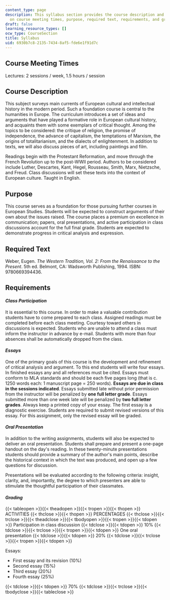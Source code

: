 ```yaml
---
content_type: page
description: This syllabus section provides the course description and information
  on course meeting times, purpose, required text, requirements, and grading.
draft: false
learning_resource_types: []
ocw_type: CourseSection
title: Syllabus
uid: 6930b7c8-2135-7434-8af5-fde6e1f91d7c
---
```

## Course Meeting Times

Lectures: 2 sessions / week, 1.5 hours / session

## Course Description

This subject surveys main currents of European cultural and intellectual history in the modern period. Such a foundation course is central to the humanities in Europe. The curriculum introduces a set of ideas and arguments that have played a formative role in European cultural history, and acquaints them with some exemplars of critical thought. Among the topics to be considered: the critique of religion, the promise of independence, the advance of capitalism, the temptations of Marxism, the origins of totalitarianism, and the dialects of enlightenment. In addition to texts, we will also discuss pieces of art, including paintings and film.

Readings begin with the Protestant Reformation, and move through the French Revolution up to the post-WWII period. Authors to be considered include Luther, Descartes, Kant, Hegel, Rousseau, Smith, Marx, Nietzsche, and Freud. Class discussions will set these texts into the context of European culture. Taught in English.

## Purpose

This course serves as a foundation for those pursuing further courses in European Studies. Students will be expected to construct arguments of their own about the issues raised. The course places a premium on excellence in communication; papers, oral presentations, and active participation in class discussions account for the full final grade. Students are expected to demonstrate progress in critical analysis and expression.

## Required Text

Weber, Eugen. *The Western Tradition, Vol. 2: From the Renaissance to the Present*. 5th ed. Belmont, CA: Wadsworth Publishing, 1994. ISBN: 9780669394436.

## Requirements

#### *Class Participation*

It is essential to this course. In order to make a valuable contribution students have to come prepared to each class. Assigned readings must be completed before each class meeting. Courtesy toward others in discussions is expected. Students who are unable to attend a class must inform the instructor in advance by e-mail. Students with more than four absences shall be automatically dropped from the class.

#### *Essays*

One of the primary goals of this course is the development and refinement of critical analysis and argument. To this end students will write four essays. In finished essays any and all references must be cited. Essays must conform to MLA standards and should be each five pages long (that is c. 1250 words each: 1 manuscript page = 250 words). **Essays are due in class in the sessions indicated**. Essays submitted late without prior permission from the instructor will be penalized by **one full letter grade**. Essays submitted more than one week late will be penalized by **two full letter grades**. Always keep a printed copy of your essay. The first essay is a diagnostic exercise. Students are required to submit revised versions of this essay. For this assignment, only the revised essay will be graded.

#### *Oral Presentation*

In addition to the writing assignments, students will also be expected to deliver an oral presentation. Students shall prepare and present a one-page handout on the day's reading. In these twenty-minute presentations students should provide a summary of the author's main points, describe the historical context in which the text was produced, and open up a few questions for discussion.

Presentations will be evaluated according to the following criteria: insight, clarity, and, importantly, the degree to which presenters are able to stimulate the thoughtful participation of their classmates.

#### *Grading*

{{< tableopen >}}{{< theadopen >}}{{< tropen >}}{{< thopen >}}
ACTIVITIES
{{< thclose >}}{{< thopen >}}
PERCENTAGES
{{< thclose >}}{{< trclose >}}{{< theadclose >}}{{< tbodyopen >}}{{< tropen >}}{{< tdopen >}}
Participation in class discussion
{{< tdclose >}}{{< tdopen >}}
10%
{{< tdclose >}}{{< trclose >}}{{< tropen >}}{{< tdopen >}}
One oral presentation
{{< tdclose >}}{{< tdopen >}}
20%
{{< tdclose >}}{{< trclose >}}{{< tropen >}}{{< tdopen >}}

Essays:

- First essay and its revision (10%)
- Second essay (15%)
- Third essay (20%)
- Fourth essay (25%)

{{< tdclose >}}{{< tdopen >}}
70%
{{< tdclose >}}{{< trclose >}}{{< tbodyclose >}}{{< tableclose >}}